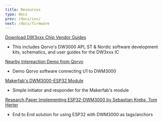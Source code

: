 ```yaml
---
title: Resources
type: docs
prev: /docs/ios/
next: /docs/firmware
---
```


[Download DW3xxx Chip Vendor Guides](/static/DW3xxx_QM33_XR6.0C.zip)

- This includes Qorvo's DW3000 API, ST & Nordic software development kits, schematics, and user guides for the DW3xxx IC

[Nearby Intereaction Demo from Qorvo](/static/Qorvo_Nearby_Interaction_3_2_0.zip)

- Demo Qorvo software connecting U1 to DWM3000

[Makerfab's DWM3000-ESP32 Module](https://github.com/Makerfabs/Makerfabs-ESP32-UWB-DW3000)

- Simple initiator and responder for the Makerfab's module

[Research Paper Implementing ESP32-DWM3000 by Sebastian Krebs, Tom Herter](https://github.com/krebsbstn/uwb-tracking/tree/master)

- End to End solution for using ESP32 with DWM3000 as tags/anchors
